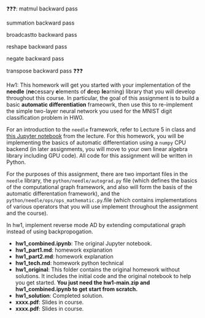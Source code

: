 ❓❓❓: matmul backward pass 

summation backward pass 

broadcastto backward pass 

reshape backward pass 

negate backward pass 

transpose backward pass
❓❓❓

Hw1: This homework will get you started with your implementation of the **needle** (**ne**cessary **e**lements of **d**eep **le**arning) library that you will develop throughout this course.  In particular, the goal of this assignment is to build a basic **automatic differentiation** frameowrk, then use this to re-implement the simple two-layer neural network you used for the MNIST digit classification problem in HW0.

For an introduction to the `needle` framework, refer to Lecture 5 in class and [this Jupyter notebook](https://github.com/dlsys10714/notebooks/blob/main/5_automatic_differentiation_implementation.ipynb) from the lecture. For this homework, you will be implementing the basics of automatic differentiation using a `numpy` CPU backend (in later assignments, you will move to your own linear algebra library including GPU code). All code for this assignment will be written in Python.

For the purposes of this assignment, there are two important files in the `needle` library, the `python/needle/autograd.py` file (which defines the basics of the computational graph framework, and also will form the basis of the automatic differentation framework), and the `python/needle/ops/ops_mathematic.py`.file (which contains implementations of various operators that you will use implement throughout the assignment and the course).

In hw1, implement reverse mode AD by extending computational graph instead of using backpropogation.

- **hw1_combined.ipynb**: The original Jupyter notebook.
- **hw1_part1.md**: homework explanation
- **hw1_part2.md**: homework explanation
- **hw1_tech.md**: homework python technical
- **hw1_original**: This folder contains the original homework without solutions. It includes the initial code and the original notebook to help you get started. **You just need the hw1-main.zip and hw1_combined.ipynb to get start from scratch.**
- **hw1_solution**: Completed solution.
- **xxxx.pdf**: Slides in course.
- **xxxx.pdf**: Slides in course.

